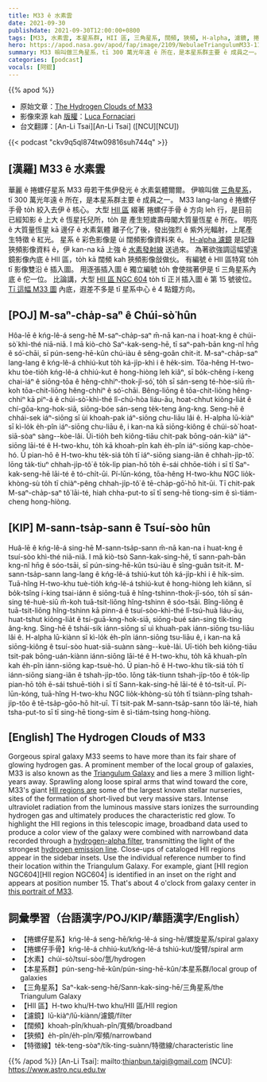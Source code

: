 ```yaml
---
title: M33 ê 水素雲
date: 2021-09-30
publishdate: 2021-09-30T12:00:00+0800
tags: [M33, 水素雲, 本星系群, HII 區, 三角星系, 闊頻, 狹頻, H-alpha, 濾鏡, 捲螺仔星系, 捲螺仔手骨, NGC 604]
hero: https://apod.nasa.gov/apod/fap/image/2109/NebulaeTriangulumM33-1179.jpg
summary: M33 嘛叫做三角星系，tī 300 萬光年遠 ê 所在，是本星系群主要 ê 成員之一。
categories: [podcast]
vocals: [阿錕]
---
```


{{% apod %}}

- 原始文章：[The Hydrogen Clouds of M33](https://apod.nasa.gov/apod/ap210930.html)
- 影像來源 kah [版權][copyright]：[Luca Fornaciari](https://www.lucafornaciarifotografia.com/)
- 台文翻譯：[An-Li Tsai][An-Li Tsai] ([NCU][NCU])

{{< podcast "ckv9q5ql874tw09816suh744q" >}}

## [漢羅] M33 ê 水素雲
華麗 ê 捲螺仔星系 M33 毋若干焦伊發光 ê 水素氣體爾爾。
伊嘛叫做 [三角星系][Triangulum Galaxy]，tī 300 萬光年遠 ê 所在，是本星系群主要 ê 成員之一。
M33 lang-lang ê 捲螺仔手骨 to̍h 絞入去伊 ê 核心。
大型 [HII 區][HII regions are] 綴著 捲螺仔手骨 ê 方向 leh 行，是目前已經知影 ê 上大 ê 恆星托兒所，to̍h 是 產生短歲壽毋閣大質量恆星 ê 所在。
明亮 ê 大質量恆星 kā 邊仔 ê 水素氣體 離子化了後，發出強烈 ê 紫外光輻射，上尾產生特徵 ê 紅光。
星系 ê 彩色影像是 ùi 闊頻影像資料來 ê。
[H-alpha 濾鏡][hydrogen-alpha filter] 是記錄狹頻影像資料 ê，伊 kan-na kā 上強 ê [水素發射線][hydrogen emission line] 送過來。
為著欲強調這幅望遠鏡影像內底 ê HII 區，to̍h kā 闊頻 kah 狹頻影像敆做伙。
有編號 ê HII 區特寫 to̍h tī 影像雙沿 ê 插入圖。
用逐張插入圖 ê 獨立編號 to̍h 會使揣著伊是 tī 三角星系內底 ê 佗一位。
比論講，大型 [HII 區 NGC 604][HII region NGC 604] to̍h tī 正爿插入圖 ê 第 15 號彼位。
[Tī 這幅 M33 圖][this portrait of M33] 內底，遐差不多是 tī 星系中心 ê 4 點鐘方向。

## [POJ] M-saⁿ-cha̍p-saⁿ ê Chúi-sò͘ hûn
Hôa-lē ê kńg-lê-á seng-hē M-saⁿ-cha̍p-saⁿ m̄-nā kan-na i hoat-kng ê chúi-sò͘ khì-thé niā-niā.
I mā kiò-chò Saⁿ-kak-seng-hē, tī saⁿ-pah-bān kng-nî hn̄g ê só͘-chāi, sī pún-seng-hē-kûn chú-iàu ê sêng-goân chit-it.
M-saⁿ-cha̍p-saⁿ lang-lang ê kńg-lê-á chhiú-kut to̍h ká-ji̍p-khì i ê he̍k-sim.
Tōa-hêng H-two-khu tòe-tio̍h kńg-lê-á chhiú-kut ê hong-hiòng leh kiâⁿ, sī bo̍k-chêng í-keng chai-iáⁿ ê siōng-tōa ê hêng-chhiⁿ-thok-jî-só͘, to̍h sī sán-seng té-hòe-siū m̄-koh tōa-chit-liōng hêng-chhiⁿ ê só͘-chāi.
Bêng-liōng ê tōa-chit-liōng hêng-chhiⁿ kā piⁿ-á ê chúi-sò͘-khì-thé lî-chú-hòa liáu-āu, hoat-chhut kiông-lia̍t ê chí-gōa-kng-hok-siā, siōng-bóe sán-seng te̍k-teng âng-kng.
Seng-hē ê chhái-sek iáⁿ-siōng sī ùi khoah-pak iáⁿ-siōng chu-liāu lâi ê.
H-alpha lū-kiàⁿ sī kì-lo̍k e̍h-pîn iáⁿ-siōng chu-liāu ê, i kan-na kā siōng-kiông ê chúi-sò͘ hoat-siā-sòaⁿ sàng--kòe-lâi.
Ūi-tio̍h beh kiông-tiāu chit-pak bōng-oán-kiàⁿ iáⁿ-siōng lāi-té ê H-two-khu, to̍h kā khoah-pîn kah e̍h-pîn iáⁿ-siōng kap-chòe-hó.
Ū pian-hō ê H-two-khu te̍k-siá to̍h tī iáⁿ-siōng siang-iân ê chhah-ji̍p-tô͘.
Iōng ta̍k-tiuⁿ chhah-ji̍p-tô͘ ê to̍k-li̍p pian-hō to̍h ē-sái chhōe-tio̍h i sī tī Saⁿ-kak-seng-hē lāi-té ê tó-chi̍t-ūi.
Pí-lūn-kóng, tōa-hêng H-two-khu NGC lio̍k-khòng-sù to̍h tī chiàⁿ-pêng chhah-ji̍p-tô͘ ê tē-cha̍p-gō͘-hō hit-ūi.
Tī chit-pak M-saⁿ-cha̍p-saⁿ tô͘ lāi-té, hiah chha-put-to sī tī seng-hē tiong-sim ê sì-tiám-cheng hong-hiòng.

## [KIP] M-sann-tsa̍p-sann ê Tsuí-sòo hûn
Huâ-lē ê kńg-lê-á sing-hē M-sann-tsa̍p-sann m̄-nā kan-na i huat-kng ê tsuí-sòo khì-thé niā-niā.
I mā kiò-tsò Sann-kak-sing-hē, tī sann-pah-bān kng-nî hn̄g ê sóo-tsāi, sī pún-sing-hē-kûn tsú-iàu ê sîng-guân tsit-it.
M-sann-tsa̍p-sann lang-lang ê kńg-lê-á tshiú-kut to̍h ká-ji̍p-khì i ê hi̍k-sim.
Tuā-hîng H-two-khu tuè-tio̍h kńg-lê-á tshiú-kut ê hong-hiòng leh kiânn, sī bo̍k-tsîng í-king tsai-iánn ê siōng-tuā ê hîng-tshinn-thok-jî-sóo, to̍h sī sán-sing té-huè-siū m̄-koh tuā-tsit-liōng hîng-tshinn ê sóo-tsāi.
Bîng-liōng ê tuā-tsit-liōng hîng-tshinn kā pinn-á ê tsuí-sòo-khì-thé lî-tsú-huà liáu-āu, huat-tshut kiông-lia̍t ê tsí-guā-kng-hok-siā, siōng-bué sán-sing ti̍k-ting âng-kng.
Sing-hē ê tshái-sik iánn-siōng sī uì khuah-pak iánn-siōng tsu-liāu lâi ê.
H-alpha lū-kiànn sī kì-lo̍k e̍h-pîn iánn-siōng tsu-liāu ê, i kan-na kā siōng-kiông ê tsuí-sòo huat-siā-suànn sàng--kuè-lâi.
Uī-tio̍h beh kiông-tiāu tsit-pak bōng-uán-kiànn iánn-siōng lāi-té ê H-two-khu, to̍h kā khuah-pîn kah e̍h-pîn iánn-siōng kap-tsuè-hó.
Ū pian-hō ê H-two-khu ti̍k-siá to̍h tī iánn-siōng siang-iân ê tshah-ji̍p-tôo.
Iōng ta̍k-tiunn tshah-ji̍p-tôo ê to̍k-li̍p pian-hō to̍h ē-sái tshuē-tio̍h i sī tī Sann-kak-sing-hē lāi-té ê tó-tsi̍t-uī.
Pí-lūn-kóng, tuā-hîng H-two-khu NGC lio̍k-khòng-sù to̍h tī tsiànn-pîng tshah-ji̍p-tôo ê tē-tsa̍p-gōo-hō hit-uī.
Tī tsit-pak M-sann-tsa̍p-sann tôo lāi-té, hiah tsha-put-to sī tī sing-hē tiong-sim ê sì-tiám-tsing hong-hiòng.

## [English] The Hydrogen Clouds of M33
Gorgeous spiral galaxy M33 seems to have more than its fair share of glowing hydrogen gas.
A prominent member of the local group of galaxies, M33 is also known as the [Triangulum Galaxy][Triangulum Galaxy] and lies a mere 3 million light-years away.
Sprawling along loose spiral arms that wind toward the core, M33's giant [HII regions are][HII regions are] some of the largest known stellar nurseries, sites of the formation of short-lived but very massive stars.
Intense ultraviolet radiation from the luminous massive stars ionizes the surrounding hydrogen gas and ultimately produces the characteristic red glow.
To highlight the HII regions in this telescopic image, broadband data used to produce a color view of the galaxy were combined with narrowband data recorded through a [hydrogen-alpha filter][hydrogen-alpha filter], transmitting the light of the strongest [hydrogen emission line][hydrogen emission line].
Close-ups of cataloged HII regions appear in the sidebar insets.
Use the individual reference number to find their location within the Triangulum Galaxy.
For example, giant [HII region NGC604][HII region NGC604] is identified in an inset on the right and appears at position number 15.
That's about 4 o'clock from galaxy center in [this portrait of M33][this portrait of M33].

## 詞彙學習（台語漢字/POJ/KIP/華語漢字/English）
- 【捲螺仔星系】kńg-lê-á seng-hē/kńg-lê-á sing-hē/螺旋星系/spiral galaxy
- 【捲螺仔手骨】kńg-lê-á chhiú-kut/kńg-lê-á tshiú-kut/旋臂/spiral arm
- 【水素】chúi-sò͘/tsuí-sòo/氫/hydrogen
- 【本星系群】pún-seng-hē-kûn/pún-sing-hē-kûn/本星系群/local group of galaxies
- 【三角星系】Saⁿ-kak-seng-hē/Sann-kak-sing-hē/三角星系/the Triangulum Galaxy
- 【HII 區】H-two khu/H-two khu/HII 區/HII region
- 【濾鏡】lū-kiàⁿ/lū-kiànn/濾鏡/filter
- 【闊頻】khoah-pîn/khuah-pîn/寬頻/broadband
- 【狹頻】e̍h-pîn/e̍h-pîn/窄頻/narrowband
- 【特徵線】te̍k-teng-sòaⁿ/ti̍k-ting-suànn/特徵線/characteristic line


{{% /apod %}}
[An-Li Tsai]: mailto:thianbun.taigi@gmail.com
[NCU]: https://www.astro.ncu.edu.tw

[copyright]: https://apod.nasa.gov/apod/fap/lib/about_apod.html#srapply

[Triangulum Galaxy]:https://apod.nasa.gov/apod/ap191231.html
[HII regions are]:https://en.wikipedia.org/wiki/H_II_region
[hydrogen-alpha filter]:https://en.wikipedia.org/wiki/H-alpha#Filter
[hydrogen emission line]:https://en.wikipedia.org/wiki/H-alpha#/media/File:Emission_spectrum-H.svg
[HII region NGC 604]:https://hubblesite.org/contents/media/images/2003/30/1422-Image.html
[this portrait of M33]:https://www.lucafornaciarifotografia.com/2021/09/26/astrofotografia-sulla-galassia-triangolo-m33-e-le-sue-nebulose/
